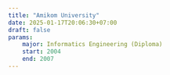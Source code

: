 ```yaml
---
title: "Amikom University"
date: 2025-01-17T20:06:30+07:00
draft: false
params:
    major: Informatics Engineering (Diploma)
    start: 2004
    end: 2007
---
```


